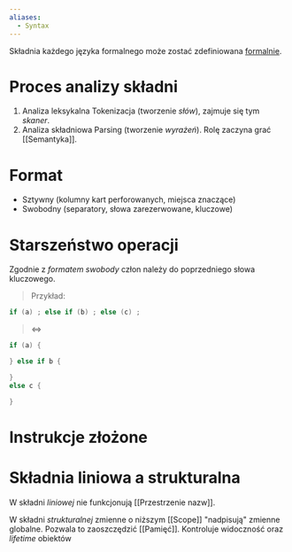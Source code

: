 ```yaml
---
aliases:
  - Syntax
---
```

Składnia każdego języka formalnego może zostać zdefiniowana [formalnie](https://en.wikipedia.org/wiki/Backus%E2%80%93Naur_form).

# Proces analizy składni
1. Analiza leksykalna
Tokenizacja (tworzenie *słów*), zajmuje się tym *skaner*.
2. Analiza składniowa
Parsing (tworzenie *wyrażeń*). Rolę zaczyna grać [[Semantyka]].
# Format
- Sztywny (kolumny kart perforowanych, miejsca znaczące)
- Swobodny (separatory, słowa zarezerwowane, kluczowe)
# Starszeństwo operacji
Zgodnie z *formatem swobody* człon należy do poprzedniego słowa kluczowego.
> Przykład:
```C
if (a) ; else if (b) ; else (c) ;
```
>$\iff$
```C
if (a) {

} else if b {

}
else c {

}
```

# Instrukcje złożone

# Składnia liniowa a strukturalna
W składni *liniowej* nie funkcjonują [[Przestrzenie nazw]].

W składni *strukturalnej* zmienne o niższym [[Scope]] "nadpisują" zmienne globalne. Pozwala to zaoszczędzić [[Pamięć]]. Kontroluje widoczność oraz *lifetime* obiektów